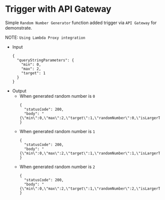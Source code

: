 # Trigger with API Gateway

Simple `Random Number Generator` function added trigger via `API Gateway` for demonstrate.

NOTE: `Using Lambda Proxy integration`

- Input
  ```
  {
    "queryStringParameters": {
      "min": 0,
      "max": 2,
      "target": 1
    }
  }
  ```
- Output
  - When generated random number is `0`
    ```
    {
      "statusCode": 200,
      "body": "{\"min\":0,\"max\":2,\"target\":1,\"randomNumber\":0,\"isLargerThanTarget\":false,\"isTarget\":false,\"isSmallerThanTarget\":true}"
    }
    ```
  - When generated random number is `1`
    ```
    {
      "statusCode": 200,
      "body": "{\"min\":0,\"max\":2,\"target\":1,\"randomNumber\":1,\"isLargerThanTarget\":false,\"isTarget\":true,\"isSmallerThanTarget\":false}"
    }
    ```
  - When generated random number is `2`
    ```
    {
      "statusCode": 200,
      "body": "{\"min\":0,\"max\":2,\"target\":1,\"randomNumber\":2,\"isLargerThanTarget\":true,\"isTarget\":false,\"isSmallerThanTarget\":false}"
    }
    ```
